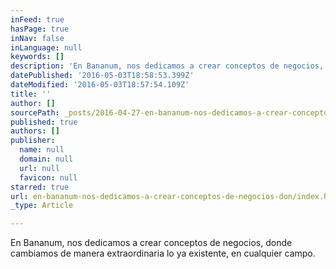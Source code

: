```yaml
---
inFeed: true
hasPage: true
inNav: false
inLanguage: null
keywords: []
description: 'En Bananum, nos dedicamos a crear conceptos de negocios, donde cambiamos de manera extraordinaria lo ya existente, en cualquier campo.'
datePublished: '2016-05-03T18:58:53.399Z'
dateModified: '2016-05-03T18:57:54.109Z'
title: ''
author: []
sourcePath: _posts/2016-04-27-en-bananum-nos-dedicamos-a-crear-conceptos-de-negocios-don.md
published: true
authors: []
publisher:
  name: null
  domain: null
  url: null
  favicon: null
starred: true
url: en-bananum-nos-dedicamos-a-crear-conceptos-de-negocios-don/index.html
_type: Article

---
```

En Bananum, nos dedicamos a crear conceptos de negocios, donde cambiamos de manera extraordinaria lo ya existente, en cualquier campo.